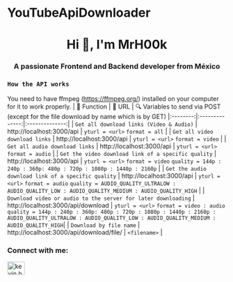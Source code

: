 # YouTubeApiDownloader
<h1 align="center">Hi 👋, I'm MrH00k</h1>
<h3 align="center">A passionate Frontend and Backend developer from México</h3>

### `How the API works`
  You need to have ffmpeg (https://ffmpeg.org/) installed on your computer for it to work properly.
| 💊 Function  | 🔗 URL | 🔍 Variables to send via POST (except for the file download by name which is by GET)
|:--------:|:--------------:|:--------------:|
| `Get all download links (Video & Audio)` | http://localhost:3000/api | `yturl = <url>` `format = all` |
| `Get all video download links` | http://localhost:3000/api | `yturl = <url>` `format = video` |
| `Get all audio download links` | http://localhost:3000/api | `yturl = <url>` `format = audio` |
| `Get the video download link of a specific quality` | http://localhost:3000/api | `yturl = <url>` `format = video` `quality = 144p : 240p : 360p: 480p : 720p : 1080p : 1440p : 2160p` |
| `Get the audio download link of a specific quality` | http://localhost:3000/api | `yturl = <url>` `format = audio` `quality = AUDIO_QUALITY_ULTRALOW : AUDIO_QUALITY_LOW : AUDIO_QUALITY_MEDIUM : AUDIO_QUALITY_HIGH` |
| `Download video or audio to the server for later downloading` | http://localhost:3000/api/download | `yturl = <url>` `format = video : audio` `quality = 144p : 240p : 360p: 480p : 720p : 1080p : 1440p : 2160p : AUDIO_QUALITY_ULTRALOW : AUDIO_QUALITY_LOW : AUDIO_QUALITY_MEDIUM : AUDIO_QUALITY_HIGH`|
| `Download by file name` | http://localhost:3000/api/download/file/ | `<filename>` |

<h3 align="left">Connect with me:</h3>
<p align="left">
<a href="https://fb.com/kevin.huerta.161446" target="blank"><img align="center" src="https://raw.githubusercontent.com/rahuldkjain/github-profile-readme-generator/master/src/images/icons/Social/facebook.svg" alt="kevin.huerta.161446" height="30" width="40" /></a>
</p>
